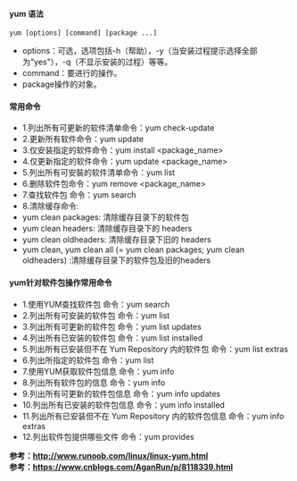 #### yum 语法
```
yum [options] [command] [package ...]
```
- options：可选，选项包括-h（帮助），-y（当安装过程提示选择全部为"yes"），-q（不显示安装的过程）等等。
- command：要进行的操作。
- package操作的对象。  

#### 常用命令
- 1.列出所有可更新的软件清单命令：yum check-update
- 2.更新所有软件命令：yum update
- 3.仅安装指定的软件命令：yum install <package_name>
- 4.仅更新指定的软件命令：yum update <package_name>
- 5.列出所有可安裝的软件清单命令：yum list
- 6.删除软件包命令：yum remove <package_name>
- 7.查找软件包 命令：yum search <keyword>
- 8.清除缓存命令:
 - yum clean packages: 清除缓存目录下的软件包
 - yum clean headers: 清除缓存目录下的 headers
 - yum clean oldheaders: 清除缓存目录下旧的 headers
 - yum clean, yum clean all (= yum clean packages; yum clean oldheaders) :清除缓存目录下的软件包及旧的headers

#### yum针对软件包操作常用命令
- 1.使用YUM查找软件包 命令：yum search 
- 2.列出所有可安装的软件包 命令：yum list 
- 3.列出所有可更新的软件包 命令：yum list updates 
- 4.列出所有已安装的软件包 命令：yum list installed 
- 5.列出所有已安装但不在 Yum Repository 内的软件包 命令：yum list extras 
- 6.列出所指定的软件包 命令：yum list 
- 7.使用YUM获取软件包信息 命令：yum info 
- 8.列出所有软件包的信息 命令：yum info 
- 9.列出所有可更新的软件包信息 命令：yum info updates 
- 10.列出所有已安装的软件包信息 命令：yum info installed 
- 11.列出所有已安装但不在 Yum Repository 内的软件包信息 命令：yum info extras 
- 12.列出软件包提供哪些文件 命令：yum provides
 
 
__参考：http://www.runoob.com/linux/linux-yum.html__  
__参考：https://www.cnblogs.com/AganRun/p/8118339.html__


